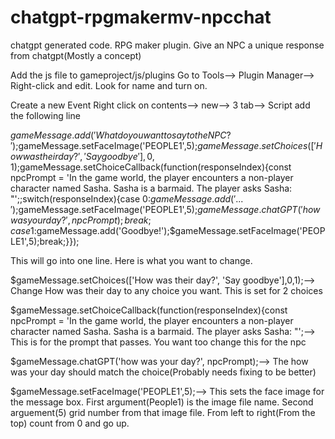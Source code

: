 # chatgpt-rpgmakermv-npcchat
chatgpt generated code. RPG maker plugin. Give an NPC a unique response from chatgpt(Mostly a concept)


Add the js file to gameproject/js/plugins
Go to Tools--> Plugin Manager--> Right-click and edit.
Look for name and turn on.

Create a new Event
Right click on contents--> new--> 3 tab--> Script add the following line


$gameMessage.add('What do you want to say to the NPC?');$gameMessage.setFaceImage('PEOPLE1',5);$gameMessage.setChoices(['How was their day?', 'Say goodbye'],0,1);$gameMessage.setChoiceCallback(function(responseIndex){const npcPrompt = 'In the game world, the player encounters a non-player character named Sasha. Sasha is a barmaid. The player asks Sasha: "';;switch(responseIndex){case 0:$gameMessage.add('...');$gameMessage.setFaceImage('PEOPLE1',5);$gameMessage.chatGPT('how was your day?', npcPrompt);break;case 1:$gameMessage.add('Goodbye!');$gameMessage.setFaceImage('PEOPLE1',5);break;}});

This will go into one line. Here is what you want to change.

$gameMessage.setChoices(['How was their day?', 'Say goodbye'],0,1);--> Change How was their day to any choice you want. This is set for 2 choices

$gameMessage.setChoiceCallback(function(responseIndex){const npcPrompt = 'In the game world, the player encounters a non-player character named Sasha. Sasha is a barmaid. The player asks Sasha: "';--> This is for the prompt that passes. You want too change this for the npc

$gameMessage.chatGPT('how was your day?', npcPrompt);--> The how was your day should match the choice(Probably needs fixing to be better)

$gameMessage.setFaceImage('PEOPLE1',5);--> This sets the face image for the message box. First argument(People1) is the image file name. Second arguement(5) grid number 
from that image file. From left to right(From the top) count from 0 and go up.


